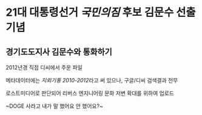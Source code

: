 # 21대 대통령선거 _국민의짐_ 후보 김문수 선출 기념
## 경기도도지사 김문수와 통화하기

2012년경 직접 디씨에서 주운 파일

메타데이터에는 *지뢰기통 2010-2012*라고 써 있으나, 구글/디씨 검색결과 전무

로스트미디어로 판단되어 리버스 엔지니어링 문화 저변 확대를 위하여 업로드

~DOGE 사라고 내가 말 했어요 안 했어요?~
